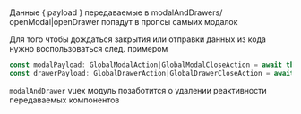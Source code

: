 ###
Данные { payload } передаваемые в modalAndDrawers/ openModal|openDrawer попадут в пропсы самыих модалок


Для того чтобы дождаться закрытия или отправки данных из кода нужно воспользоваться след. примером
```typescript
const modalPayload: GlobalModalAction|GlobalModalCloseAction = await this.$store.dispatch("modalAndDrawer/openModal", ModalComponent)
const drawerPayload: GlobalDrawerAction|GlobalDrawerCloseAction = await this.$store.dispatch("modalAndDrawer/openDrawer", {component: DrawerComponent, payload: {}})
```

```modalAndDrawer``` vuex модуль позаботится о удалении реактивности передаваемых компонентов
